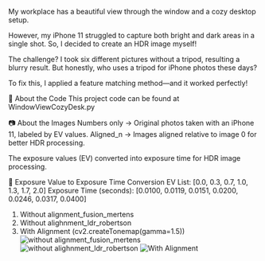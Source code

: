 My workplace has a beautiful view through the window and a cozy desktop setup.

However, my iPhone 11 struggled to capture both bright and dark areas in a single shot. 
So, I decided to create an HDR image myself!

The challenge? 
I took six different pictures without a tripod, resulting a blurry result. 
But honestly, who uses a tripod for iPhone photos these days?

To fix this, I applied a feature matching method—and it worked perfectly!

📌 About the Code
This project code can be found at WindowViewCozyDesk.py

📷 About the Images
Numbers only → Original photos taken with an iPhone 11, labeled by EV values.
Aligned_n → Images aligned relative to image 0 for better HDR processing.

The exposure values (EV) converted into exposure time for HDR image processing.

🔹 Exposure Value to Exposure Time Conversion
EV List: [0.0, 0.3, 0.7, 1.0, 1.3, 1.7, 2.0]
Exposure Time (seconds): [0.0100, 0.0119, 0.0151, 0.0200, 0.0246, 0.0317, 0.0400]

1) Without alignment_fusion_mertens
2) Without alighnment_ldr_robertson
3) With Alignment (cv2.createTonemap(gamma=1.5))
![without alignment_fusion_mertens](https://github.com/user-attachments/assets/36d6b357-12a3-46da-a330-a9a9f40f4ed4)
![without alighnment_ldr_robertson](https://github.com/user-attachments/assets/ce3d0592-ba0d-4f62-bc36-8b0437d95bc9)
![With Alignment](https://github.com/user-attachments/assets/2ed017f9-a83d-4868-9a10-4033e09a8308)
